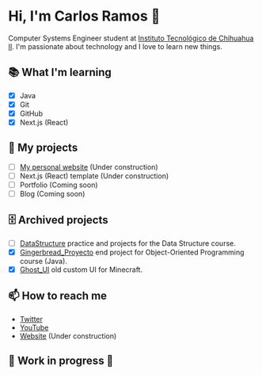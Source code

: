 # Hi, I'm Carlos Ramos 👋
Computer Systems Engineer student at [Instituto Tecnológico de Chihuahua II](http://www.chihuahua2.tecnm.mx/). I'm passionate about technology and I love to learn new things.

## 📚 What I'm learning
- [x] Java
- [x] Git
- [x] GitHub
- [x] Next.js (React)

## 🚧 My projects
- [ ] [My personal website](https://carlosiramosv.github.io/) (Under construction)
- [ ] Next.js (React) template (Under construction)
- [ ] Portfolio (Coming soon)
- [ ] Blog (Coming soon)

## 🗄️ Archived projects
- [ ] [DataStructure](https://github.com/CarlosIRamosV/DataStructure) practice and projects for the Data Structure course.
- [x] [Gingerbread_Proyecto](https://github.com/CarlosIRamosV/Gingerbread_Proyecto) end project for Object-Oriented Programming course (Java).
- [x] [Ghost_UI](https://github.com/CarlosIRamosV/Ghost_UI) old custom UI for Minecraft.

## 📫 How to reach me
- [Twitter](https://twitter.com/CarlosIRamosV)
- [YouTube](https://www.youtube.com/@CarlosIRamosV)
- [Website](https://carlosiramosv.github.io/) (Under construction)

## 🚧 Work in progress 🚧